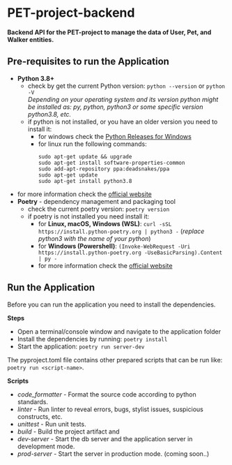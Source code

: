 # PET-project-backend

**Backend API for the PET-project to manage the data of User, Pet, and Walker entities.**



## Pre-requisites to run the Application

- **Python 3.8+**
  - check by get the current Python version: `python --version` or `python -V`<br>
  *Depending on your operating system and its version python might be installed as: py, python, python3 or some 
    specific version python3.8, etc.*  
  - if python is not installed, or you have an older version you need to install it:
    - for windows check the [Python Releases for Windows](https://www.python.org/downloads/windows/) 
    - for linux run the following commands:
      ```
      sudo apt-get update && upgrade
      sudo apt-get install software-properties-common
      sudo add-apt-repository ppa:deadsnakes/ppa
      sudo apt-get update
      sudo apt-get install python3.8
      ```
 - for more information check the [official website](https://www.python.org/downloads/)
- **Poetry** - dependency management and packaging tool
  - check the current poetry version: `poetry version`
  - if poetry is not installed you need install it:
    - for **Linux, macOS, Windows (WSL)**: `curl -sSL https://install.python-poetry.org | python3 -` (*replace python3 
      with the name of your python*)
    - for **Windows (Powershell)**: `(Invoke-WebRequest -Uri https://install.python-poetry.org -UseBasicParsing).Content | py -`
    - for more information check the [official website](https://python-poetry.org/docs/)

## Run the Application

Before you can run the application you need to install the dependencies.<br>

**Steps**
- Open a terminal/console window and navigate to the application folder
- Install the dependencies by running: `poetry install`
- Start the application: `poetry run server-dev`

The pyproject.toml file contains other prepared scripts that can be run like: `poetry run <script-name>`.

**Scripts**

- *code_formatter* - Format the source code according to python standards.
- *linter* - Run linter to reveal errors, bugs, stylist issues, suspicious constructs, etc.
- *unittest* - Run unit tests.
- *build* - Build the project artifact and 
- *dev-server* - Start the db server and the application server in development mode.
- *prod-server* - Start the server in production mode. (coming soon..)
